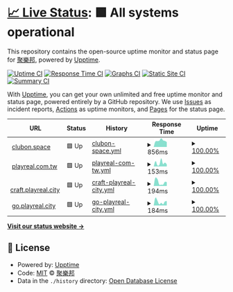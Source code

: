 # [📈 Live Status](https://status.playreal.city): <!--live status--> **🟩 All systems operational**

This repository contains the open-source uptime monitor and status page for [聚樂邦](https://status.playreal.city), powered by [Upptime](https://github.com/upptime/upptime).

[![Uptime CI](https://github.com/clubon/status.playreal.city/workflows/Uptime%20CI/badge.svg)](https://github.com/clubon/status.playreal.city/actions?query=workflow%3A%22Uptime+CI%22)
[![Response Time CI](https://github.com/clubon/status.playreal.city/workflows/Response%20Time%20CI/badge.svg)](https://github.com/clubon/status.playreal.city/actions?query=workflow%3A%22Response+Time+CI%22)
[![Graphs CI](https://github.com/clubon/status.playreal.city/workflows/Graphs%20CI/badge.svg)](https://github.com/clubon/status.playreal.city/actions?query=workflow%3A%22Graphs+CI%22)
[![Static Site CI](https://github.com/clubon/status.playreal.city/workflows/Static%20Site%20CI/badge.svg)](https://github.com/clubon/status.playreal.city/actions?query=workflow%3A%22Static+Site+CI%22)
[![Summary CI](https://github.com/clubon/status.playreal.city/workflows/Summary%20CI/badge.svg)](https://github.com/clubon/status.playreal.city/actions?query=workflow%3A%22Summary+CI%22)

With [Upptime](https://upptime.js.org), you can get your own unlimited and free uptime monitor and status page, powered entirely by a GitHub repository. We use [Issues](https://github.com/clubon/status.playreal.city/issues) as incident reports, [Actions](https://github.com/clubon/status.playreal.city/actions) as uptime monitors, and [Pages](https://status.playreal.city) for the status page.

<!--start: status pages-->
<!-- This summary is generated by Upptime (https://github.com/upptime/upptime) -->
<!-- Do not edit this manually, your changes will be overwritten -->
<!-- prettier-ignore -->
| URL | Status | History | Response Time | Uptime |
| --- | ------ | ------- | ------------- | ------ |
| <img alt="" src="https://craft.playreal.city/bonbon.png" height="13"> [clubon.space](https://www.clubon.space/robots.txt) | 🟩 Up | [clubon-space.yml](https://github.com/clubon/status.playreal.city/commits/HEAD/history/clubon-space.yml) | <details><summary><img alt="Response time graph" src="./graphs/clubon-space/response-time-week.png" height="20"> 856ms</summary><br><a href="https://status.playreal.city/history/clubon-space"><img alt="Response time 849" src="https://img.shields.io/endpoint?url=https%3A%2F%2Fraw.githubusercontent.com%2Fclubon%2Fstatus.playreal.city%2FHEAD%2Fapi%2Fclubon-space%2Fresponse-time.json"></a><br><a href="https://status.playreal.city/history/clubon-space"><img alt="24-hour response time 670" src="https://img.shields.io/endpoint?url=https%3A%2F%2Fraw.githubusercontent.com%2Fclubon%2Fstatus.playreal.city%2FHEAD%2Fapi%2Fclubon-space%2Fresponse-time-day.json"></a><br><a href="https://status.playreal.city/history/clubon-space"><img alt="7-day response time 856" src="https://img.shields.io/endpoint?url=https%3A%2F%2Fraw.githubusercontent.com%2Fclubon%2Fstatus.playreal.city%2FHEAD%2Fapi%2Fclubon-space%2Fresponse-time-week.json"></a><br><a href="https://status.playreal.city/history/clubon-space"><img alt="30-day response time 864" src="https://img.shields.io/endpoint?url=https%3A%2F%2Fraw.githubusercontent.com%2Fclubon%2Fstatus.playreal.city%2FHEAD%2Fapi%2Fclubon-space%2Fresponse-time-month.json"></a><br><a href="https://status.playreal.city/history/clubon-space"><img alt="1-year response time 851" src="https://img.shields.io/endpoint?url=https%3A%2F%2Fraw.githubusercontent.com%2Fclubon%2Fstatus.playreal.city%2FHEAD%2Fapi%2Fclubon-space%2Fresponse-time-year.json"></a></details> | <details><summary><a href="https://status.playreal.city/history/clubon-space">100.00%</a></summary><a href="https://status.playreal.city/history/clubon-space"><img alt="All-time uptime 99.99%" src="https://img.shields.io/endpoint?url=https%3A%2F%2Fraw.githubusercontent.com%2Fclubon%2Fstatus.playreal.city%2FHEAD%2Fapi%2Fclubon-space%2Fuptime.json"></a><br><a href="https://status.playreal.city/history/clubon-space"><img alt="24-hour uptime 100.00%" src="https://img.shields.io/endpoint?url=https%3A%2F%2Fraw.githubusercontent.com%2Fclubon%2Fstatus.playreal.city%2FHEAD%2Fapi%2Fclubon-space%2Fuptime-day.json"></a><br><a href="https://status.playreal.city/history/clubon-space"><img alt="7-day uptime 100.00%" src="https://img.shields.io/endpoint?url=https%3A%2F%2Fraw.githubusercontent.com%2Fclubon%2Fstatus.playreal.city%2FHEAD%2Fapi%2Fclubon-space%2Fuptime-week.json"></a><br><a href="https://status.playreal.city/history/clubon-space"><img alt="30-day uptime 100.00%" src="https://img.shields.io/endpoint?url=https%3A%2F%2Fraw.githubusercontent.com%2Fclubon%2Fstatus.playreal.city%2FHEAD%2Fapi%2Fclubon-space%2Fuptime-month.json"></a><br><a href="https://status.playreal.city/history/clubon-space"><img alt="1-year uptime 99.99%" src="https://img.shields.io/endpoint?url=https%3A%2F%2Fraw.githubusercontent.com%2Fclubon%2Fstatus.playreal.city%2FHEAD%2Fapi%2Fclubon-space%2Fuptime-year.json"></a></details>
| <img alt="" src="https://craft.playreal.city/bonbon.png" height="13"> [playreal.com.tw](https://playreal.com.tw/icont.ico) | 🟩 Up | [playreal-com-tw.yml](https://github.com/clubon/status.playreal.city/commits/HEAD/history/playreal-com-tw.yml) | <details><summary><img alt="Response time graph" src="./graphs/playreal-com-tw/response-time-week.png" height="20"> 153ms</summary><br><a href="https://status.playreal.city/history/playreal-com-tw"><img alt="Response time 212" src="https://img.shields.io/endpoint?url=https%3A%2F%2Fraw.githubusercontent.com%2Fclubon%2Fstatus.playreal.city%2FHEAD%2Fapi%2Fplayreal-com-tw%2Fresponse-time.json"></a><br><a href="https://status.playreal.city/history/playreal-com-tw"><img alt="24-hour response time 91" src="https://img.shields.io/endpoint?url=https%3A%2F%2Fraw.githubusercontent.com%2Fclubon%2Fstatus.playreal.city%2FHEAD%2Fapi%2Fplayreal-com-tw%2Fresponse-time-day.json"></a><br><a href="https://status.playreal.city/history/playreal-com-tw"><img alt="7-day response time 153" src="https://img.shields.io/endpoint?url=https%3A%2F%2Fraw.githubusercontent.com%2Fclubon%2Fstatus.playreal.city%2FHEAD%2Fapi%2Fplayreal-com-tw%2Fresponse-time-week.json"></a><br><a href="https://status.playreal.city/history/playreal-com-tw"><img alt="30-day response time 129" src="https://img.shields.io/endpoint?url=https%3A%2F%2Fraw.githubusercontent.com%2Fclubon%2Fstatus.playreal.city%2FHEAD%2Fapi%2Fplayreal-com-tw%2Fresponse-time-month.json"></a><br><a href="https://status.playreal.city/history/playreal-com-tw"><img alt="1-year response time 209" src="https://img.shields.io/endpoint?url=https%3A%2F%2Fraw.githubusercontent.com%2Fclubon%2Fstatus.playreal.city%2FHEAD%2Fapi%2Fplayreal-com-tw%2Fresponse-time-year.json"></a></details> | <details><summary><a href="https://status.playreal.city/history/playreal-com-tw">100.00%</a></summary><a href="https://status.playreal.city/history/playreal-com-tw"><img alt="All-time uptime 100.00%" src="https://img.shields.io/endpoint?url=https%3A%2F%2Fraw.githubusercontent.com%2Fclubon%2Fstatus.playreal.city%2FHEAD%2Fapi%2Fplayreal-com-tw%2Fuptime.json"></a><br><a href="https://status.playreal.city/history/playreal-com-tw"><img alt="24-hour uptime 100.00%" src="https://img.shields.io/endpoint?url=https%3A%2F%2Fraw.githubusercontent.com%2Fclubon%2Fstatus.playreal.city%2FHEAD%2Fapi%2Fplayreal-com-tw%2Fuptime-day.json"></a><br><a href="https://status.playreal.city/history/playreal-com-tw"><img alt="7-day uptime 100.00%" src="https://img.shields.io/endpoint?url=https%3A%2F%2Fraw.githubusercontent.com%2Fclubon%2Fstatus.playreal.city%2FHEAD%2Fapi%2Fplayreal-com-tw%2Fuptime-week.json"></a><br><a href="https://status.playreal.city/history/playreal-com-tw"><img alt="30-day uptime 100.00%" src="https://img.shields.io/endpoint?url=https%3A%2F%2Fraw.githubusercontent.com%2Fclubon%2Fstatus.playreal.city%2FHEAD%2Fapi%2Fplayreal-com-tw%2Fuptime-month.json"></a><br><a href="https://status.playreal.city/history/playreal-com-tw"><img alt="1-year uptime 100.00%" src="https://img.shields.io/endpoint?url=https%3A%2F%2Fraw.githubusercontent.com%2Fclubon%2Fstatus.playreal.city%2FHEAD%2Fapi%2Fplayreal-com-tw%2Fuptime-year.json"></a></details>
| <img alt="" src="https://craft.playreal.city/bonbon.png" height="13"> [craft.playreal.city](https://craft.playreal.city/bonbon.png) | 🟩 Up | [craft-playreal-city.yml](https://github.com/clubon/status.playreal.city/commits/HEAD/history/craft-playreal-city.yml) | <details><summary><img alt="Response time graph" src="./graphs/craft-playreal-city/response-time-week.png" height="20"> 194ms</summary><br><a href="https://status.playreal.city/history/craft-playreal-city"><img alt="Response time 380" src="https://img.shields.io/endpoint?url=https%3A%2F%2Fraw.githubusercontent.com%2Fclubon%2Fstatus.playreal.city%2FHEAD%2Fapi%2Fcraft-playreal-city%2Fresponse-time.json"></a><br><a href="https://status.playreal.city/history/craft-playreal-city"><img alt="24-hour response time 195" src="https://img.shields.io/endpoint?url=https%3A%2F%2Fraw.githubusercontent.com%2Fclubon%2Fstatus.playreal.city%2FHEAD%2Fapi%2Fcraft-playreal-city%2Fresponse-time-day.json"></a><br><a href="https://status.playreal.city/history/craft-playreal-city"><img alt="7-day response time 194" src="https://img.shields.io/endpoint?url=https%3A%2F%2Fraw.githubusercontent.com%2Fclubon%2Fstatus.playreal.city%2FHEAD%2Fapi%2Fcraft-playreal-city%2Fresponse-time-week.json"></a><br><a href="https://status.playreal.city/history/craft-playreal-city"><img alt="30-day response time 355" src="https://img.shields.io/endpoint?url=https%3A%2F%2Fraw.githubusercontent.com%2Fclubon%2Fstatus.playreal.city%2FHEAD%2Fapi%2Fcraft-playreal-city%2Fresponse-time-month.json"></a><br><a href="https://status.playreal.city/history/craft-playreal-city"><img alt="1-year response time 406" src="https://img.shields.io/endpoint?url=https%3A%2F%2Fraw.githubusercontent.com%2Fclubon%2Fstatus.playreal.city%2FHEAD%2Fapi%2Fcraft-playreal-city%2Fresponse-time-year.json"></a></details> | <details><summary><a href="https://status.playreal.city/history/craft-playreal-city">100.00%</a></summary><a href="https://status.playreal.city/history/craft-playreal-city"><img alt="All-time uptime 100.00%" src="https://img.shields.io/endpoint?url=https%3A%2F%2Fraw.githubusercontent.com%2Fclubon%2Fstatus.playreal.city%2FHEAD%2Fapi%2Fcraft-playreal-city%2Fuptime.json"></a><br><a href="https://status.playreal.city/history/craft-playreal-city"><img alt="24-hour uptime 100.00%" src="https://img.shields.io/endpoint?url=https%3A%2F%2Fraw.githubusercontent.com%2Fclubon%2Fstatus.playreal.city%2FHEAD%2Fapi%2Fcraft-playreal-city%2Fuptime-day.json"></a><br><a href="https://status.playreal.city/history/craft-playreal-city"><img alt="7-day uptime 100.00%" src="https://img.shields.io/endpoint?url=https%3A%2F%2Fraw.githubusercontent.com%2Fclubon%2Fstatus.playreal.city%2FHEAD%2Fapi%2Fcraft-playreal-city%2Fuptime-week.json"></a><br><a href="https://status.playreal.city/history/craft-playreal-city"><img alt="30-day uptime 100.00%" src="https://img.shields.io/endpoint?url=https%3A%2F%2Fraw.githubusercontent.com%2Fclubon%2Fstatus.playreal.city%2FHEAD%2Fapi%2Fcraft-playreal-city%2Fuptime-month.json"></a><br><a href="https://status.playreal.city/history/craft-playreal-city"><img alt="1-year uptime 100.00%" src="https://img.shields.io/endpoint?url=https%3A%2F%2Fraw.githubusercontent.com%2Fclubon%2Fstatus.playreal.city%2FHEAD%2Fapi%2Fcraft-playreal-city%2Fuptime-year.json"></a></details>
| <img alt="" src="https://go.playreal.city/bonbon.png" height="13"> [go.playreal.city](https://go.playreal.city/bonbon.png) | 🟩 Up | [go-playreal-city.yml](https://github.com/clubon/status.playreal.city/commits/HEAD/history/go-playreal-city.yml) | <details><summary><img alt="Response time graph" src="./graphs/go-playreal-city/response-time-week.png" height="20"> 184ms</summary><br><a href="https://status.playreal.city/history/go-playreal-city"><img alt="Response time 399" src="https://img.shields.io/endpoint?url=https%3A%2F%2Fraw.githubusercontent.com%2Fclubon%2Fstatus.playreal.city%2FHEAD%2Fapi%2Fgo-playreal-city%2Fresponse-time.json"></a><br><a href="https://status.playreal.city/history/go-playreal-city"><img alt="24-hour response time 227" src="https://img.shields.io/endpoint?url=https%3A%2F%2Fraw.githubusercontent.com%2Fclubon%2Fstatus.playreal.city%2FHEAD%2Fapi%2Fgo-playreal-city%2Fresponse-time-day.json"></a><br><a href="https://status.playreal.city/history/go-playreal-city"><img alt="7-day response time 184" src="https://img.shields.io/endpoint?url=https%3A%2F%2Fraw.githubusercontent.com%2Fclubon%2Fstatus.playreal.city%2FHEAD%2Fapi%2Fgo-playreal-city%2Fresponse-time-week.json"></a><br><a href="https://status.playreal.city/history/go-playreal-city"><img alt="30-day response time 335" src="https://img.shields.io/endpoint?url=https%3A%2F%2Fraw.githubusercontent.com%2Fclubon%2Fstatus.playreal.city%2FHEAD%2Fapi%2Fgo-playreal-city%2Fresponse-time-month.json"></a><br><a href="https://status.playreal.city/history/go-playreal-city"><img alt="1-year response time 412" src="https://img.shields.io/endpoint?url=https%3A%2F%2Fraw.githubusercontent.com%2Fclubon%2Fstatus.playreal.city%2FHEAD%2Fapi%2Fgo-playreal-city%2Fresponse-time-year.json"></a></details> | <details><summary><a href="https://status.playreal.city/history/go-playreal-city">100.00%</a></summary><a href="https://status.playreal.city/history/go-playreal-city"><img alt="All-time uptime 100.00%" src="https://img.shields.io/endpoint?url=https%3A%2F%2Fraw.githubusercontent.com%2Fclubon%2Fstatus.playreal.city%2FHEAD%2Fapi%2Fgo-playreal-city%2Fuptime.json"></a><br><a href="https://status.playreal.city/history/go-playreal-city"><img alt="24-hour uptime 100.00%" src="https://img.shields.io/endpoint?url=https%3A%2F%2Fraw.githubusercontent.com%2Fclubon%2Fstatus.playreal.city%2FHEAD%2Fapi%2Fgo-playreal-city%2Fuptime-day.json"></a><br><a href="https://status.playreal.city/history/go-playreal-city"><img alt="7-day uptime 100.00%" src="https://img.shields.io/endpoint?url=https%3A%2F%2Fraw.githubusercontent.com%2Fclubon%2Fstatus.playreal.city%2FHEAD%2Fapi%2Fgo-playreal-city%2Fuptime-week.json"></a><br><a href="https://status.playreal.city/history/go-playreal-city"><img alt="30-day uptime 100.00%" src="https://img.shields.io/endpoint?url=https%3A%2F%2Fraw.githubusercontent.com%2Fclubon%2Fstatus.playreal.city%2FHEAD%2Fapi%2Fgo-playreal-city%2Fuptime-month.json"></a><br><a href="https://status.playreal.city/history/go-playreal-city"><img alt="1-year uptime 100.00%" src="https://img.shields.io/endpoint?url=https%3A%2F%2Fraw.githubusercontent.com%2Fclubon%2Fstatus.playreal.city%2FHEAD%2Fapi%2Fgo-playreal-city%2Fuptime-year.json"></a></details>

<!--end: status pages-->

[**Visit our status website →**](https://status.playreal.city)

## 📄 License

- Powered by: [Upptime](https://github.com/upptime/upptime)
- Code: [MIT](./LICENSE) © [聚樂邦](https://status.playreal.city)
- Data in the `./history` directory: [Open Database License](https://opendatacommons.org/licenses/odbl/1-0/)
